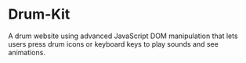 # Drum-Kit
A drum website using advanced JavaScript DOM manipulation that lets users press drum icons or keyboard keys to play sounds and see animations.
